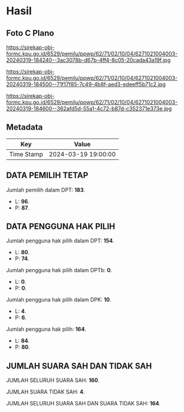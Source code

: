 # Hasil

## Foto C Plano

https://sirekap-obj-formc.kpu.go.id/6529/pemilu/ppwp/62/71/02/10/04/6271021004003-20240319-184240--3ac3078b-d67b-4ff4-8c05-20cada43a19f.jpg

https://sirekap-obj-formc.kpu.go.id/6529/pemilu/ppwp/62/71/02/10/04/6271021004003-20240319-184500--71f17f85-7c49-4b8f-aed3-edeeff5b71c2.jpg

https://sirekap-obj-formc.kpu.go.id/6529/pemilu/ppwp/62/71/02/10/04/6271021004003-20240319-184600--362afd5d-55a1-4c72-b87d-c352371e373e.jpg


## Metadata

| Key        | Value               |
| ---------- | ------------------- |
| Time Stamp | 2024-03-19 19:00:00 |


## DATA PEMILIH TETAP

Jumlah pemilih dalam DPT: **183**.
 * L: **96**.
 * P: **87**.

## DATA PENGGUNA HAK PILIH

Jumlah pengguna hak pilih dalam DPT: **154**.
 * L: **80**.
 * P: **74**.

Jumlah pengguna hak pilih dalam DPTb: **0**.
 * L: **0**.
 * P: **0**.

Jumlah pengguna hak pilih dalam DPK: **10**.
 * L: **4**.
 * P: **6**.

Jumlah pengguna hak pilih: **164**.
 * L: **84**.
 * P: **80**.

## JUMLAH SUARA SAH DAN TIDAK SAH

JUMLAH SELURUH SUARA SAH: **160**.

JUMLAH SUARA TIDAK SAH: **4**.

JUMLAH SELURUH SUARA SAH DAN SUARA TIDAK SAH: **164**.


